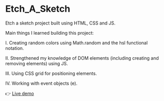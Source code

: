 # Etch_A_Sketch

Etch a sketch project built using HTML, CSS and JS.

Main things I learned building this project:

I. Creating random colors using Math.random and the hsl functional notation.

II. Strengthened my knowledge of DOM elements (including creating and removing elements) using JS.

III. Using CSS grid for positioning elements.

IV. Working with event objects (e).


👉 <a href="https://llaaur.github.io/Etch_A_Sketch/"> Live demo </a>
